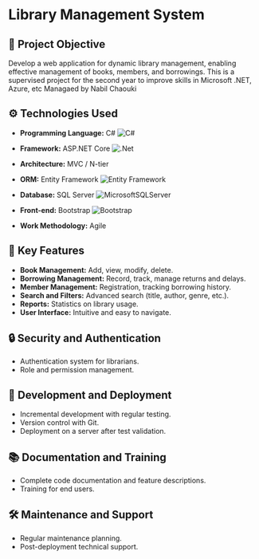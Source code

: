 # Library Management System

## 🎯 Project Objective
Develop a web application for dynamic library management, enabling effective management of books, members, and borrowings. This is a supervised project for the second year to improve skills in Microsoft .NET, Azure, etc Managaed by Nabil Chaouki 

## ⚙️ Technologies Used
- **Programming Language:** C# ![C#](https://img.shields.io/badge/C%23-239120?style=for-the-badge&logo=c-sharp&logoColor=white)
- **Framework:** ASP.NET Core ![.Net](https://img.shields.io/badge/.NET-5C2D91?style=for-the-badge&logo=.net&logoColor=white)
- **Architecture:** MVC / N-tier
- **ORM:** Entity Framework ![Entity Framework](URL_to_Entity_Framework_icon)
- **Database:** SQL Server ![MicrosoftSQLServer](https://img.shields.io/badge/Microsoft%20SQL%20Sever-CC2927?style=for-the-badge&logo=microsoft%20sql%20server&logoColor=white)

- **Front-end:** Bootstrap ![Bootstrap](https://img.shields.io/badge/bootstrap-%23563D7C.svg?style=for-the-badge&logo=bootstrap&logoColor=white)
- **Work Methodology:** Agile

## 🌟 Key Features
- **Book Management:** Add, view, modify, delete.
- **Borrowing Management:** Record, track, manage returns and delays.
- **Member Management:** Registration, tracking borrowing history.
- **Search and Filters:** Advanced search (title, author, genre, etc.).
- **Reports:** Statistics on library usage.
- **User Interface:** Intuitive and easy to navigate.

## 🔒 Security and Authentication
- Authentication system for librarians.
- Role and permission management.

## 🚀 Development and Deployment
- Incremental development with regular testing.
- Version control with Git.
- Deployment on a server after test validation.

## 📚 Documentation and Training
- Complete code documentation and feature descriptions.
- Training for end users.

## 🛠️ Maintenance and Support
- Regular maintenance planning.
- Post-deployment technical support.
